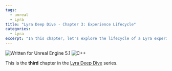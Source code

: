 ```yaml
---
tags: 
  - unreal
  - Lyra
title: "Lyra Deep Dive - Chapter 3: Experience Lifecycle"
categories: 
  - Lyra
excerpt: "In this chapter, let's explore the lifecycle of a Lyra experience."
---
```


<img src="https://img.shields.io/badge/Unreal%20Engine-5.1-informational" alt="Written for Unreal Engine 5.1"> <img src="https://img.shields.io/badge/-C%2B%2B-orange" alt="C++">

This is the **third** chapter in the [Lyra Deep Dive](https://unrealist.org/lyra-part-1/) series.
